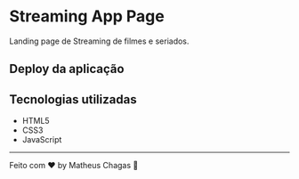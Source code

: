 # Streaming App Page

Landing page de Streaming de filmes e seriados.

## Deploy da aplicação

## Tecnologias utilizadas

- HTML5
- CSS3
- JavaScript

---

Feito com ♥ by Matheus Chagas :wave:
